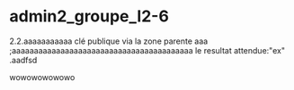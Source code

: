 # admin2_groupe_l2-6

2.2.aaaaaaaaaaa clé publique via la zone parente
aaa
;aaaaaaaaaaaaaaaaaaaaaaaaaaaaaaaaaaaaaaaaa le resultat attendue:"ex" .aadfsd




wowowowowowo
